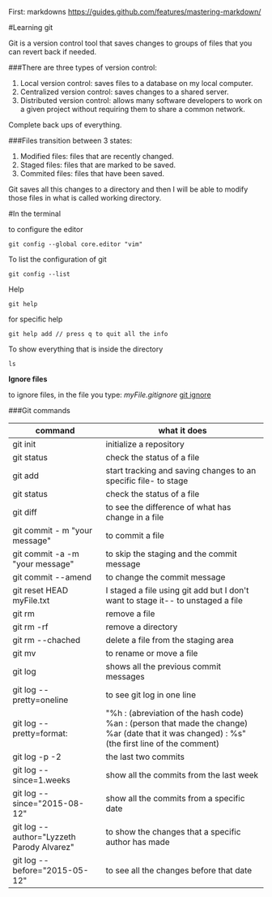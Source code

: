 First: markdowns https://guides.github.com/features/mastering-markdown/

#Learning git

Git is a version control tool that saves changes to groups of files that you can revert back if needed.

###There are three types of version control:

1. Local version control: saves files to a database on my local computer.
2. Centralized version control: saves changes to a shared server.
3. Distributed version control:  allows many software developers to work on a given project without requiring them to share a common network. 

Complete back ups of everything.

###Files transition between 3 states:
1. Modified files: files that are recently changed.
2. Staged files: files that are marked to be saved.
3. Commited files: files that have been saved.

Git saves all this changes to a directory and then I will be able to modify those files in what is called working directory.

#In the terminal

to configure the editor
```
git config --global core.editor "vim" 
```

To list the configuration of git

```
git config --list
```
Help

```
git help
```

for specific help

```
git help add // press q to quit all the info
```

To show everything that is inside the directory
```
ls
```
**Ignore files**

to ignore files, in the file you type:
*myFile.gitignore*
[git ignore](https://github.com/github/gitignore)

###Git commands

command | what it does
-----------|-----------
git init | initialize a repository
git status | check the status of a file
git add | start tracking and saving changes to an specific file- to stage
git status | check the status of a file
git diff | to see the difference of what has change in a file
git commit - m "your message" | to commit a file
git commit -a -m "your message"| to skip the staging and the commit message
git commit --amend|to change the commit message
git reset HEAD myFile.txt | I staged a file using git add but I don't want to stage it-- to unstaged a file
git rm | remove a file
git rm -rf | remove a directory
git rm --chached | delete a file from the staging area
git mv | to rename or move a file
git log | shows all the previous commit messages
git log --pretty=oneline | to see git log in one line
git log --pretty=format: | "%h : (abreviation of the hash code) %an : (person that made the change) %ar (date that it was changed) : %s" (the first line of the comment)
git log -p -2| the last two commits
git log --since=1.weeks | show all the commits from the last week
git log --since="2015-08-12" | show all the commits from a specific date
git log --author="Lyzzeth Parody Alvarez" | to show the changes that a specific author has made
git log --before="2015-05-12" | to see all the changes before that date









